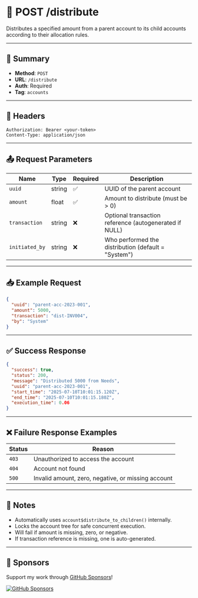# 🔁 POST /distribute

Distributes a specified amount from a parent account to its child accounts according to their allocation rules.

---

## 📌 Summary

- **Method**: `POST`
- **URL**: `/distribute`
- **Auth**: Required
- **Tag**: `accounts`

---

## 🔐 Headers

```
Authorization: Bearer <your-token>
Content-Type: application/json
```

---

## 📤 Request Parameters

| Name         | Type     | Required | Description                                           |
|--------------|----------|----------|-------------------------------------------------------|
| `uuid`       | string   | ✅       | UUID of the parent account                            |
| `amount`     | float    | ✅       | Amount to distribute (must be > 0)                    |
| `transaction`| string   | ❌       | Optional transaction reference (autogenerated if NULL)|
| `initiated_by`| string   | ❌       | Who performed the distribution (default = "System")   |

---

## 📥 Example Request

```json
{
  "uuid": "parent-acc-2023-001",
  "amount": 5000,
  "transaction": "dist-INV004",
  "by": "System"
}
```

---

## ✅ Success Response

```json
{
  "success": true,
  "status": 200,
  "message": "Distributed 5000 from Needs",
  "uuid": "parent-acc-2023-001",
  "start_time": "2025-07-10T10:01:15.120Z",
  "end_time": "2025-07-10T10:01:15.180Z",
  "execution_time": 0.06
}
```

---

## ❌ Failure Response Examples

| Status | Reason                                |
|--------|----------------------------------------|
| `403`  | Unauthorized to access the account     |
| `404`  | Account not found                      |
| `500`  | Invalid amount, zero, negative, or missing account |

---

## 🧠 Notes

- Automatically uses `account$distribute_to_children()` internally.
- Locks the account tree for safe concurrent execution.
- Will fail if amount is missing, zero, or negative.
- If transaction reference is missing, one is auto-generated.

---
## 💖 Sponsors

Support my work through [GitHub Sponsors](https://github.com/sponsors/statisticsguru1)!

[![GitHub Sponsors](https://img.shields.io/github/sponsors/statisticsguru1?style=flat-square)](https://github.com/sponsors/statisticsguru1)

